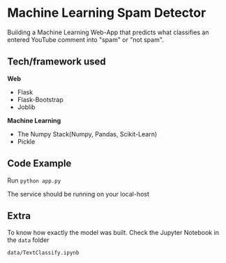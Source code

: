 # Machine Learning Spam Detector

Building a Machine Learning Web-App that predicts what classifies an entered YouTube comment into "spam" or "not spam".

## Tech/framework used

<b>Web</b>

- Flask
- Flask-Bootstrap
- Joblib

<b>Machine Learning</b>

- The Numpy Stack(Numpy, Pandas, Scikit-Learn)
- Pickle

## Code Example

Run `python app.py`

The service should be running on your local-host

## Extra

To know how exactly the model was built. Check the Jupyter Notebook in the `data` folder

`data/TextClassify.ipynb`
